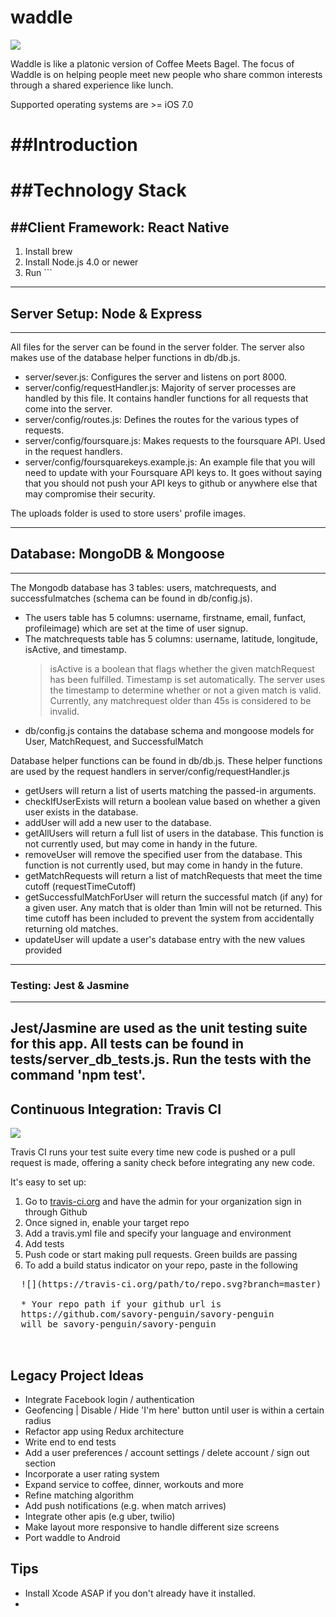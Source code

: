 # waddle
![](https://travis-ci.org/savory-penguin/savory-penguin.svg?branch=master)

Waddle is like a platonic version of Coffee Meets Bagel. The focus of Waddle is on helping people meet new people who share common interests through a shared experience like lunch. 

Supported operating systems are >= iOS 7.0




##Introduction
======

  
##Technology Stack
======

##Client Framework: React Native
------
 1. Install brew
 2. Install Node.js 4.0 or newer
 3. Run ```    

------
## Server Setup: Node & Express
------
All files for the server can be found in the server folder. The server also makes use of the database helper functions in db/db.js.
  - server/sever.js: Configures the server and listens on port 8000.
  - server/config/requestHandler.js: Majority of server processes are handled by this file. It contains handler functions for all requests that come into the server.
  - server/config/routes.js: Defines the routes for the various types of requests.
  - server/config/foursquare.js: Makes requests to the foursquare API. Used in the request handlers.
  - server/config/foursquarekeys.example.js: An example file that you will need to update with your Foursquare API keys to. It goes without saying that you should not push your API keys to github or anywhere else that may compromise their security.

The uploads folder is used to store users' profile images.

------
## Database: MongoDB & Mongoose
------
The Mongodb database has 3 tables: users, matchrequests, and successfulmatches (schema can be found in db/config.js). 
  - The users table has 5 columns: username, firstname, email, funfact, profileimage) which are set at the time of user signup.
  - The matchrequests table has 5 columns: username, latitude, longitude, isActive, and timestamp.
      > isActive is a boolean that flags whether the given matchRequest has been fulfilled.
      > Timestamp is set automatically. The server uses the timestamp to determine whether or not a given match is valid. Currently, any matchrequest older than 45s is considered to be invalid.
  - db/config.js contains the database schema and mongoose models for User, MatchRequest, and SuccessfulMatch

Database helper functions can be found in db/db.js. These helper functions are used by the request handlers in server/config/requestHandler.js
  - getUsers will return a list of userts matching the passed-in arguments.
  - checkIfUserExists will return a boolean value based on whether a given user exists in the database.
  - addUser will add a new user to the database.
  - getAllUsers will return a full list of users in the database. This function is not currently used, but may come in handy in the future.
  - removeUser will remove the specified user from the database. This function is not currently used, but may come in handy in the future.
  - getMatchRequests will return a list of matchRequests that meet the time cutoff (requestTimeCutoff)
  - getSuccessfulMatchForUser will return the successful match (if any) for a given user. Any match that is older than 1min will not be returned. This time cutoff has been included to prevent the system from accidentally returning old matches.
  - updateUser will update a user's database entry with the new values provided

------
### Testing: Jest & Jasmine
------
Jest/Jasmine are used as the unit testing suite for this app. All tests can be found in __tests__/server_db_tests.js. Run the tests with the command 'npm test'.
------

## Continuous Integration: Travis CI

![](https://dl.dropboxusercontent.com/s/0jc7f5kpegy6rsg/travisSignUp.gif?dl=0)

Travis CI runs your test suite every time new code is pushed or a pull request is made, offering a sanity check before integrating any new code.

It's easy to set up:
  1. Go to [travis-ci.org](http://travis-ci.org) and have the admin for your organization sign in through Github
  2. Once signed in, enable your target repo
  3. Add a travis.yml file and specify your language and environment
  4. Add tests
  5. Push code or start making pull requests. Green builds are passing
  6. To add a build status indicator on your repo, paste in
  the following
  
  <pre>
  ![](https://travis-ci.org/path/to/repo.svg?branch=master)

  * Your repo path if your github url is 
  https://github.com/savory-penguin/savory-penguin
  will be savory-penguin/savory-penguin

  </pre>

## Legacy Project Ideas
- Integrate Facebook login / authentication
- Geofencing | Disable / Hide 'I'm here' button until user is within a certain radius
- Refactor app using Redux architecture
- Write end to end tests
- Add a user preferences / account settings / delete account / sign out section
- Incorporate a user rating system
- Expand service to coffee, dinner, workouts and more
- Refine matching algorithm
- Add push notifications (e.g. when match arrives)
- Integrate other apis (e.g uber, twilio)
- Make layout more responsive to handle different size screens
- Port waddle to Android

## Tips
- Install Xcode ASAP if you don't already have it installed.
- 
